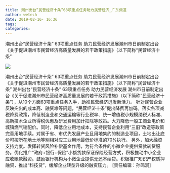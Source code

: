 ```yaml
---
title: 潮州出台“民营经济十条”63项重点任务助力民营经济_广东频道
author: wetech
date: 2019-02-16- 16:36
tags: 
categories: 
---
```

潮州出台“民营经济十条” 63项重点任务 助力民营经济发展潮州市日前制定出台《关于促进潮州市民营经济高质量发展的若干政策措施》（以下简称“民营经济十条”
<!-- more -->
                
<img align="center" border="0" src="http://p2.ifengimg.com/a/2016/0810/204c433878d5cf9size1_w16_h16.png" />
                
                
            
潮州出台“民营经济十条” 63项重点任务 助力民营经济发展潮州市日前制定出台《关于促进潮州市民营经济高质量发展的若干政策措施》（以下简称“民营经济十条”
潮州出台“民营经济十条” 63项重点任务 助力民营经济发展
潮州市日前制定出台《关于促进潮州市民营经济高质量发展的若干政策措施》（以下简称“民营经济十条”），从10个方面63项重点任务入手，助推民营经济迸发新活力。
针对民营企业反映突出的成本高、融资难等问题，“民营经济十条”提出降费再加码。落实各项减税降费政策，降低制造业和交通运输等行业税率、统一增值税小规模纳税人标准、高新技术企业所得税优惠及研发费用加计扣除等政策。大力降低一般工商业电价和城镇燃气输配价。同时，降低企业用地成本，支持民营企业利用“三旧”改造等政策完善用地手续。对属于省、市优先发展产业且用地集约的制造业项目，土地出让底价可按所在地土地等别相对应工业用地最低价标准的70%执行。
另外，加大融资支持力度。发挥转贷风险补偿基金作用，为符合条件的小微企业提供贷款转贷服务。优化推广“政府+银行+保险”小额贷款保证保险经营方式，积极推动中小企业应收账款融资。鼓励银行机构为小微企业提供无还本续贷。积极推广知识产权质押融资，推出“科技贷”，缓解企业转型升级的融资压力。
[责任编辑：孙鸣涧]
            
